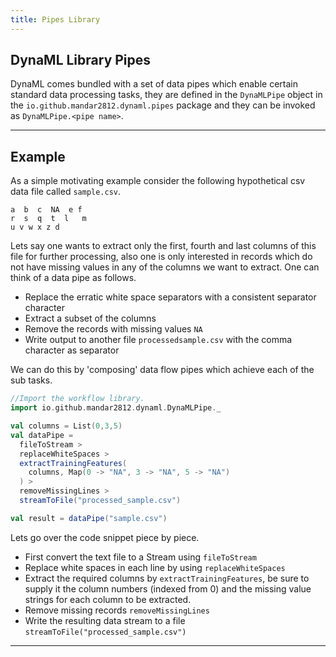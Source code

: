```yaml
---
title: Pipes Library
---
```


## DynaML Library Pipes

DynaML comes bundled with a set of data pipes which enable certain standard data processing tasks, they are defined in the ```DynaMLPipe``` object in the ```io.github.mandar2812.dynaml.pipes``` package and they can be invoked as ```DynaMLPipe.<pipe name>```.


------

## Example
As a simple motivating example consider the following hypothetical csv data file called ```sample.csv```.

```
a  b  c  NA  e f
r  s  q  t  l   m
u v w x z d
```

Lets say one wants to extract only the first, fourth and last columns of this file for further processing, also one is only interested in records which do not have missing values in any of the columns we want to extract. One can think of a data pipe as follows.

* Replace the erratic white space separators with a consistent separator character
* Extract a subset of the columns
* Remove the records with missing values ```NA```
* Write output to another file ```processedsample.csv``` with the comma character as separator

We can do this by 'composing' data flow pipes which achieve each of the sub tasks.

```scala
//Import the workflow library.
import io.github.mandar2812.dynaml.DynaMLPipe._

val columns = List(0,3,5)
val dataPipe =
  fileToStream >
  replaceWhiteSpaces >
  extractTrainingFeatures(
    columns, Map(0 -> "NA", 3 -> "NA", 5 -> "NA")
  ) >
  removeMissingLines >
  streamToFile("processed_sample.csv")

val result = dataPipe("sample.csv")
```

Lets go over the code snippet piece by piece.

* First convert the text file to a Stream using ```fileToStream```
* Replace white spaces in each line by using ```replaceWhiteSpaces```
* Extract the required columns by ```extractTrainingFeatures```, be sure to supply it the column numbers (indexed from 0) and the missing value strings for each column to be extracted.
* Remove missing records ```removeMissingLines```
* Write the resulting data stream to a file ```streamToFile("processed_sample.csv")```

-----
